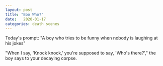 ```yaml
---
layout: post
title: "Boo Who?"
date:   2020-01-17
categories: death scenes
---
```

Today's prompt: "A boy who tries to be funny when nobody is laughing at his jokes"

"When I say, 'Knock knock,' you're supposed to say, 'Who's there?'," the boy says to your decaying corpse. 
